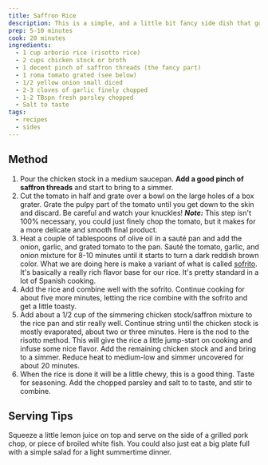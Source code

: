 ```yaml
---
title: Saffron Rice
description: This is a simple, and a little bit fancy side dish that goes great with a piece of grilled meat, or fish. It's a riff on risotto, but is way less labor-intensive.
prep: 5-10 minutes
cook: 20 minutes
ingredients:
  - 1 cup arborio rice (risotto rice)
  - 2 cups chicken stock or broth
  - 1 decent pinch of saffron threads (the fancy part)
  - 1 roma tomato grated (see below)
  - 1/2 yellow onion small diced
  - 2-3 cloves of garlic finely chopped
  - 1-2 TBspn fresh parsley chopped
  - Salt to taste
tags:
  - recipes
  - sides
---
```

## Method
1. Pour the chicken stock in a medium saucepan. **Add a good pinch of saffron threads** and start to bring to a simmer.
2. Cut the tomato in half and grate over a bowl on the large holes of a box grater. Grate the pulpy part of the tomato until you get down to the skin and discard. Be careful and watch your knuckles! **_Note:_** This step isn't 100% necessary, you could just finely chop the tomato, but it makes for a more delicate and smooth final product.
3. Heat a couple of tablespoons of olive oil in a sauté pan and add the onion, garlic, and grated tomato to the pan. Sauté the tomato, garlic, and onion mixture for 8-10 minutes until it starts to turn a dark reddish brown color. What we are doing here is make a variant of what is called [sofrito](http://en.wikipedia.org/wiki/Sofrito). It's basically a really rich flavor base for our rice. It's pretty standard in a lot of Spanish cooking.
4. Add the rice and combine well with the sofrito. Continue cooking for about five more minutes, letting the rice combine with the sofrito and get a little toasty.
5. Add about a 1/2 cup of the simmering chicken stock/saffron mixture to the rice pan and stir really well. Continue string until the chicken stock is mostly evaporated, about two or three minutes. Here is the nod to the risotto method. This will give the rice a little jump-start on cooking and infuse some nice flavor. Add the remaining chicken stock and and bring to a simmer. Reduce heat to medium-low and simmer uncovered for about 20 minutes.
6. When the rice is done it will be a little chewy, this is a good thing. Taste for seasoning. Add the chopped parsley and salt to to taste, and stir to combine.

## Serving Tips
Squeeze a little lemon juice on top and serve on the side of a grilled pork chop, or piece of broiled white fish. You could also just eat a big plate full with a simple salad for a light summertime dinner.